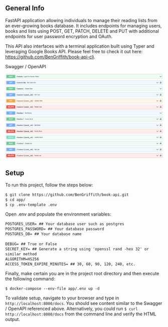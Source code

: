 ## General Info

FastAPI application allowing individuals to manage their reading lists from an ever-growing books database. It includes endpoints for managing users, books and lists using POST, GET, PATCH, DELETE and PUT with additional endpoints for user password encryption and OAuth.

This API also interfaces with a terminal application built using Typer and leveraging Google Books API. Please feel free to check it out here: https://github.com/BenGriffith/book-api-cli.

Swagger / OpenAPI

![Swagger](images/swagger.png "Swagger / OpenAPI")

## Setup
To run this project, follow the steps below:
```
$ git clone https://github.com/BenGriffith/book-api.git
$ cd app/
$ cp .env-template .env
```

Open .env and populate the environment variables:
```
POSTGRES_USER= ## Your database user such as postgres
POSTGRES_PASSWORD= ## Your database password
POSTGRES_DB= ## Your database name

DEBUG= ## True or False
SECRET_KEY= ## Generate a string using 'openssl rand -hex 32' or similar method
ALGORITHM=HS256
ACCESS_TOKEN_EXPIRE_MINUTES= ## 30, 60, 90, 120, 240, etc.
```

Finally, make certain you are in the project root directory and then execute the following command:
```
$ docker-compose --env-file app/.env up -d
```

To validate setup, navigate to your browser and type in `http://localhost:8000/docs`. You should see content similar to the Swagger / OpenAPI referenced above. Alternatively, you could run `$ curl http://localhost:8000/docs` from the command line and verify the HTML output.